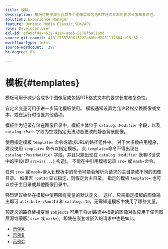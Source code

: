 ```yaml
---
title: 模板
description: 模板可用于减少合成多个图像层或包括RTF格式文本的要求长度和复杂性。
solution: Experience Manager
feature: Dynamic Media Classic,SDK/API
role: Developer,User
exl-id: ef49cf8a-4621-4114-aae5-5178f6a5160d
source-git-commit: 4f81f755789613222a66bed2961117604ae19e62
workflow-type: tm+mt
source-wordcount: '297'
ht-degree: 0%

---
```


# 模板{#templates}

模板可用于减少合成多个图像层或包括RTF格式文本的要求长度和复杂性。

自定义变量可用于进一步简化模板使用。 模板通常设置为允许轻松交换图像或文本，或在运行时设置其他选项。

模板作为记录存储在图像目录中，模板主体位于 `catalog::Modifier` 字段，以及 `catalog::Path` 字段为空或指定无法动态更改的静态背景图像。

使用指定模板 `template=` 命令或请求URL的路径组件中。 对于大多数应用程序，建议使用 `template=` 命令以指定模板。 此 `template=`命令不得出现在 `catalog::PostModifier` 字段，并且只能出现在 `catalog::Modifier` 嵌套IS请求中的字段(即 `src=is{...}` 构造)。 不能在中引用模板记录 `src=` 或 `mask=`命令。

任何 `src=` 或 `mask=`嵌入到模板中的命令可能会解析为请求的主目录或不同的图像目录。 如果否 `rootId` 显式指定，则假定为主目录。 指定的模板 `template=` 也可以位于主目录或其他图像目录中。

强烈建议始终在模板中使用所有变量的默认定义。 这样，只需指定模板的图像输出即可 `attribute::RootId` 和 `catalog::Id`，无需知道模板中使用了哪些变量。

预定义的路径替换变量 `$object$` 可用于将url路径中指定的图像对象应用于任何图层源或蒙版( `src=` 或 `mask=`)，即使在嵌套或嵌入的请求中也是如此。

* [示例A](r-example-a.md)
* [示例B](r-example-b.md)
* [示例C](r-example-c.md)
